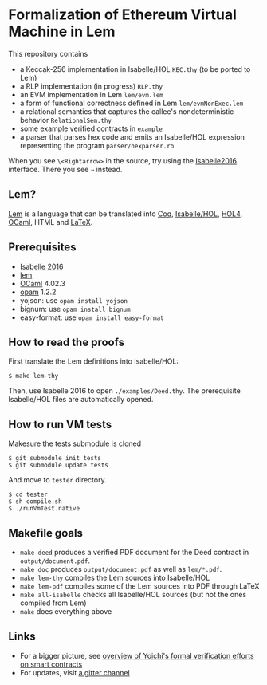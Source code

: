 # Formalization of Ethereum Virtual Machine in Lem

This repository contains

* a Keccak-256 implementation in Isabelle/HOL `KEC.thy` (to be ported to Lem)
* a RLP implementation (in progress) `RLP.thy`
* an EVM implementation in Lem `lem/evm.lem`
* a form of functional correctness defined in Lem `lem/evmNonExec.lem`
* a relational semantics that captures the callee's nondeterministic behavior `RelationalSem.thy`
* some example verified contracts in `example`
* a parser that parses hex code and emits an Isabelle/HOL expression representing the program `parser/hexparser.rb`

When you see `\<Rightarrow>` in the source, try using the [Isabelle2016](https://isabelle.in.tum.de/index.html) interface.  There you see `⇒` instead.

## Lem?

[Lem](https://www.cl.cam.ac.uk/~pes20/lem/) is a language that can be translated into [Coq](https://coq.inria.fr/), [Isabelle/HOL](https://isabelle.in.tum.de/), [HOL4](https://hol-theorem-prover.org/), [OCaml](http://www.ocaml.org/), HTML and [LaTeX](https://www.latex-project.org/).

## Prerequisites

* [Isabelle 2016](https://isabelle.in.tum.de/installation.html)
* [lem](http://www.cl.cam.ac.uk/~pes20/lem/built-doc/lem-manual.html#installation)
* [OCaml](http://www.ocaml.org/) 4.02.3
* [opam](https://opam.ocaml.org/) 1.2.2
* yojson: use `opam install yojson`
* bignum: use `opam install bignum`
* easy-format: use `opam install easy-format`

## How to read the proofs

First translate the Lem definitions into Isabelle/HOL:
```
$ make lem-thy
```

Then, use Isabelle 2016 to open `./examples/Deed.thy`.  The prerequisite Isabelle/HOL files are automatically opened.

## How to run VM tests

Makesure the tests submodule is cloned
```
$ git submodule init tests
$ git submodule update tests
```

And move to `tester` directory.
```
$ cd tester
$ sh compile.sh
$ ./runVmTest.native
```

## Makefile goals

* `make deed` produces a verified PDF document for the Deed contract in `output/document.pdf`.
* `make doc` produces `output/document.pdf` as well as `lem/*.pdf`.
* `make lem-thy` compiles the Lem sources into Isabelle/HOL
* `make lem-pdf` compiles some of the Lem sources into PDF through LaTeX
* `make all-isabelle` checks all Isabelle/HOL sources (but not the ones compiled from Lem)
* `make` does everything above

## Links

* For a bigger picture, see [overview of Yoichi's formal verification efforts on smart contracts](https://github.com/pirapira/ethereum-formal-verification-overview/blob/master/README.md#formal-verification-of-ethereum-contracts-yoichis-attempts)
* For updates, visit [a gitter channel](https://gitter.im/ethereum/formal-methods)
